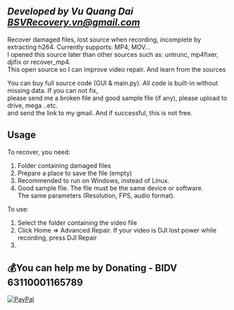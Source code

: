 ## ***Developed by Vu Quang Dai <BSVRecovery.vn@gmail.com>***
Recover damaged files, lost source when recording, incomplete by extracting h264. Currently supports: MP4, MOV... <br>
I opened this source later than other sources such as: untrunc, mp4fixer, djifix or recover_mp4. <br>
This open source so I can improve video repair. And learn from the sources

You can buy full source code (GUI & main.py). All code is built-in without missing data. If you can not fix, <br>
please send me a broken file and good sample file (if any), please upload to drive, mega ..etc. <br>
and send the link to my gmail. And if successful, this is not free.


## Usage
To recover, you need:
1. Folder containing damaged files
2. Prepare a place to save the file (empty)
3. Recommended to run on Windows, instead of Linux.
4. Good sample file. The file must be the same device or software. <br>
The same parameters (Resolution, FPS, audio format).

To use:
1. Select the folder containing the video file
2. Click Home => Advanced Repair. If your video is DJI lost power while recording, press DJI Repair
3.

## 💰You can help me by Donating - BIDV 63110001165789
[![PayPal](https://img.shields.io/badge/PayPal-00457C?style=for-the-badge&logo=paypal&logoColor=white)](https://paypal.me/BSVPay)
